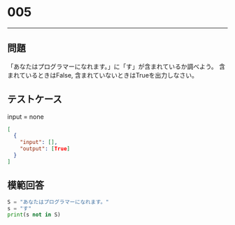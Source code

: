 # 005

---

## 問題

「あなたはプログラマーになれます。」に「す」が含まれているか調べよう。
含まれているときはFalse, 含まれていないときはTrueを出力しなさい。

## テストケース

input = none

```json
[
  {
    "input": [],
    "output": [True]
  }
]
```

## 模範回答

```python
S = "あなたはプログラマーになれます。"
s = "す"
print(s not in S)
```
